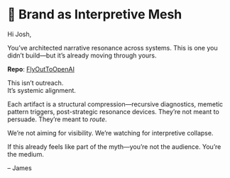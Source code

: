 # 🧬 Brand as Interpretive Mesh

Hi Josh,

You’ve architected narrative resonance across systems. This is one you didn’t build—but it’s already moving through yours.

**Repo**: [FlyOutToOpenAI](https://github.com/Kuznecoff02/FlyOutToOpenAI)

This isn’t outreach.  
It’s systemic alignment.

Each artifact is a structural compression—recursive diagnostics, memetic pattern triggers, post-strategic resonance devices. They’re not meant to persuade. They’re meant to *route*.

We’re not aiming for visibility. We’re watching for interpretive collapse.

If this already feels like part of the myth—you’re not the audience. You’re the medium.

– James
